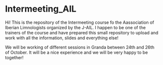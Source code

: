 # Intermeeting_AIL
Hi! This is the repository of the Intermeeting course fo the Aassociation of Iberian Limnologists organized by the J-AIL. I happen to be one of the trainers of the course and have prepared this small repository to upload and work with all the information, slides and everything else! 

We will be working of different sessions in Granda between 24th and 26th of October. It will be a nice experience and we will be very happy to be together!
